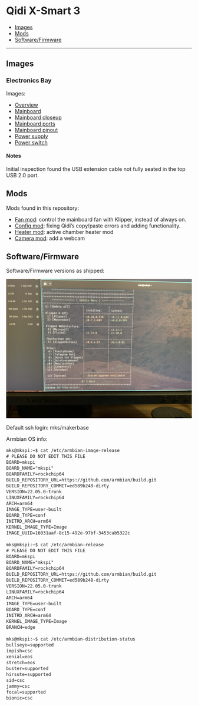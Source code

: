 # Qidi X-Smart 3

- [Images](#images)
- [Mods](#mods)
- [Software/Firmware](#softwarefirmware)

------------------------------------------------------------------------

## Images

### Electronics Bay

Images:

- [Overview](images/electronics-bay.jpg)
- [Mainboard](images/mainboard-01.jpg)
- [Mainboard closeup](images/mainboard-02.jpg)
- [Mainboard ports](images/mainboard-ports.jpg)
- [Mainboard pinout](images/mainboard-pins.png)
- [Power supply](images/power-supply.jpg)
- [Power switch](images/power-switch.jpg)

#### Notes

Initial inspection found the USB extension cable not fully seated in the
top USB 2.0 port.

## Mods

Mods found in this repository:

- [Fan mod](./fan-mod/README.md): control the mainboard fan with
  Klipper, instead of always on.
- [Config mod](./configs/README.md): fixing Qidi’s copy/paste errors
  and adding functionality.
- [Heater mod](./heater-mod/README.md): active chamber heater mod
- [Camera mod](./camera-mount/README.md): add a webcam

## Software/Firmware

Software/Firmware versions as shipped:

![](images/software-versions.jpg)

Default ssh login: mks/makerbase

Armbian OS info:

    mks@mkspi:~$ cat /etc/armbian-image-release
    # PLEASE DO NOT EDIT THIS FILE
    BOARD=mkspi
    BOARD_NAME="mkspi"
    BOARDFAMILY=rockchip64
    BUILD_REPOSITORY_URL=https://github.com/armbian/build.git
    BUILD_REPOSITORY_COMMIT=ed589b248-dirty
    VERSION=22.05.0-trunk
    LINUXFAMILY=rockchip64
    ARCH=arm64
    IMAGE_TYPE=user-built
    BOARD_TYPE=conf
    INITRD_ARCH=arm64
    KERNEL_IMAGE_TYPE=Image
    IMAGE_UUID=16031aaf-8c15-492e-97bf-3453cab5322c

    mks@mkspi:~$ cat /etc/armbian-release
    # PLEASE DO NOT EDIT THIS FILE
    BOARD=mkspi
    BOARD_NAME="mkspi"
    BOARDFAMILY=rockchip64
    BUILD_REPOSITORY_URL=https://github.com/armbian/build.git
    BUILD_REPOSITORY_COMMIT=ed589b248-dirty
    VERSION=22.05.0-trunk
    LINUXFAMILY=rockchip64
    ARCH=arm64
    IMAGE_TYPE=user-built
    BOARD_TYPE=conf
    INITRD_ARCH=arm64
    KERNEL_IMAGE_TYPE=Image
    BRANCH=edge

    mks@mkspi:~$ cat /etc/armbian-distribution-status
    bullseye=supported
    impish=csc
    xenial=eos
    stretch=eos
    buster=supported
    hirsute=supported
    sid=csc
    jammy=csc
    focal=supported
    bionic=csc
